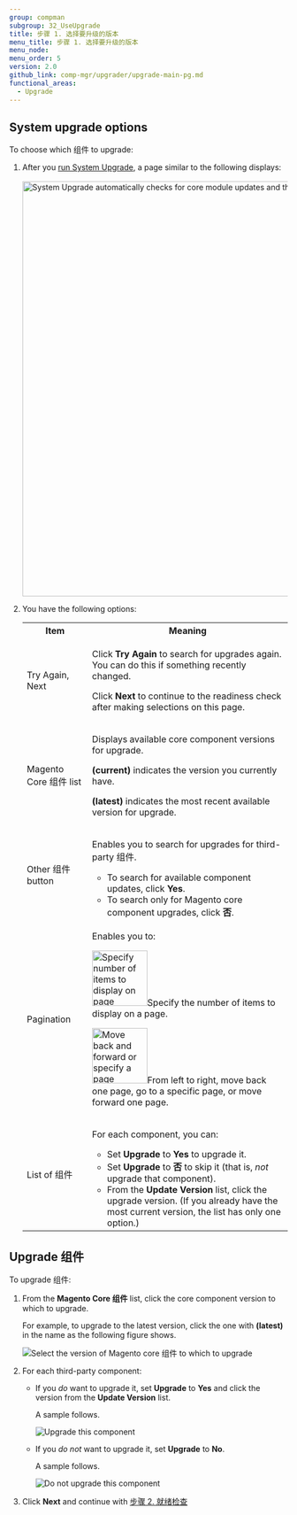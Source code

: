 ```yaml
---
group: compman
subgroup: 32_UseUpgrade
title: 步骤 1. 选择要升级的版本
menu_title: 步骤 1. 选择要升级的版本
menu_node:
menu_order: 5
version: 2.0
github_link: comp-mgr/upgrader/upgrade-main-pg.md
functional_areas:
  - Upgrade
---
```


<h2 id="upgrade-access">System upgrade options</h2>
To choose which 组件 to upgrade:

1.	After you <a href="{{ page.baseurl }}/comp-mgr/upgrader/upgrade-start.html">run System Upgrade</a>, a page similar to the following displays:<br><br>
	<img src="{{ site.baseurl }}/common/images/upgr_step1-mock.png" width="750px" alt="System Upgrade automatically checks for core module updates and third-party modules if you wish">
2.	You have the following options:
	<table>
	<tbody>
	<tr>
		<th>Item</th>
		<th>Meaning</th>
	</tr>
	<tr>
		<td><p>Try Again, Next</p></td>
		<td><p>Click <strong>Try Again</strong> to search for upgrades again. You can do this if something recently changed.</p>
			<p>Click <strong>Next</strong> to continue to the readiness check after making selections on this page.</p></td>
	</tr>
	<tr>
		<td><p>Magento Core 组件 list</p></td>
		<td><p>Displays available core component versions for upgrade.</p>
			<p><strong>(current)</strong> indicates the version you currently have.</p>
			<p><strong>(latest)</strong> indicates the most recent available version for upgrade.</p></td>
	</tr>
	<tr>
		<td><p>Other 组件 button</p></td>
		<td><p>Enables you to search for upgrades for third-party 组件.</p>
			<ul><li>To search for available component updates, click <strong>Yes</strong>.</li>
			<li>To search only for Magento core component upgrades, click <strong>否</strong>.</li></ul></td>
	</tr>
	<tr>
		<td><p>Pagination</p></td>
		<td><p>Enables you to:</p>
			<p><img src="{{ site.baseurl }}/common/images/cman_page_number.png" width="100px" alt="Specify number of items to display on page">Specify the number of items to display on a page.</p>
			<p><img src="{{ site.baseurl }}/common/images/cman_page_move.png" width="100px" alt="Move back and forward or specify a page number">From left to right, move back one page, go to a specific page, or move forward one page.</p></td>
	</tr>
	<tr>
		<td><p>List of 组件</p></td>
		<td><p>For each component, you can:</p>
			<ul><li>Set <strong>Upgrade</strong> to <strong>Yes</strong> to upgrade it.</li>
				<li>Set <strong>Upgrade</strong> to <strong>否</strong> to skip it (that is, <em>not</em> upgrade that component).</li>
				<li>From the <strong>Update Version</strong> list, click the upgrade version. (If you already have the most current version, the list has only one option.)</li></ul>
				</td>
	</tr>
	
	</tbody>
	</table>

<h2 id="upgr-comps">Upgrade 组件</h2>
To upgrade 组件:

1.	From the **Magento Core 组件** list, click the core component version to which to upgrade.

	For example, to upgrade to the latest version, click the one with **(latest)** in the name as the following figure shows.

	<img src="{{ site.baseurl }}/common/images/upgr_step1_core-ver.png" alt="Select the version of Magento core 组件 to which to upgrade">

2.	For each third-party component:

	*	If you *do* want to upgrade it, set **Upgrade** to **Yes** and click the version from the **Update Version** list.

		A sample follows.

		<img src="{{ site.baseurl }}/common/images/upgr_comp_yes.png" alt="Upgrade this component">

	*	If you *do not* want to upgrade it, set **Upgrade** to **No**.

		A sample follows.

		<img src="{{ site.baseurl }}/common/images/upgr_comp_no.png" alt="Do not upgrade this component">

3.	Click **Next** and continue with <a href="{{ page.baseurl }}/comp-mgr/upgrader/upgrade-readiness.html">步骤 2. 就绪检查</a>
